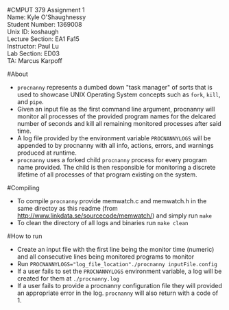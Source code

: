 #CMPUT 379 Assignment 1  
Name: Kyle O'Shaughnessy  
Student Number: 1369008  
Unix ID: koshaugh  
Lecture Section: EA1 Fa15  
Instructor: Paul Lu  
Lab Section: ED03  
TA: Marcus Karpoff  
  
#About  
* `procnanny` represents a dumbed down "task manager" of sorts that is used to showcase UNIX Operating System concepts such as `fork`, `kill`, and `pipe`.   
* Given an input file as the first command line argument, procnanny will monitor all processes of the provided program names for the delcared number of seconds and kill all remaining monitored processes after said time.  
* A log file provided by the environment variable `PROCNANNYLOGS` will be appended to by procnanny with all info, actions,  errors, and warnings produced at runtime.  
* `procnanny` uses a forked child `procnanny` process for every program name provided. The child is then responsible for monitoring a discrete lifetime of all processes of that program existing on the system.  
  
#Compiling  
* To compile `procnanny` provide memwatch.c and memwatch.h in the same directoy as this readme (from http://www.linkdata.se/sourcecode/memwatch/) and simply run `make`  
* To clean the directory of all logs and binaries run `make clean`  
  
#How to run  
* Create an input file with the first line being the monitor time (numeric) and all consecutive lines being monitored programs to monitor  
* Run `PROCNANNYLOGS="log_file_location"./procnanny inputFile.config`  
* If a user fails to set the `PROCNANNYLOGS` environment variable, a log will be created for them at `./procnanny.log`  
* If a user fails to provide a procnanny configuration file they will provided an appropriate error in the log. `procnanny` will also return with a code of 1.  

